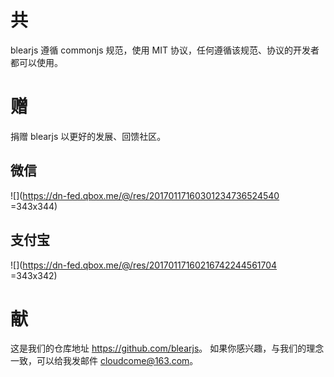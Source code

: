 

# 共
blearjs 遵循 commonjs 规范，使用 MIT 协议，任何遵循该规范、协议的开发者都可以使用。


# 赠
捐赠 blearjs 以更好的发展、回馈社区。


## 微信
![](https://dn-fed.qbox.me/@/res/20170117160301234736524540 =343x344)


## 支付宝
![](https://dn-fed.qbox.me/@/res/20170117160216742244561704 =343x342)


# 献
这是我们的仓库地址 <https://github.com/blearjs>。
如果你感兴趣，与我们的理念一致，可以给我发邮件 <cloudcome@163.com>。




